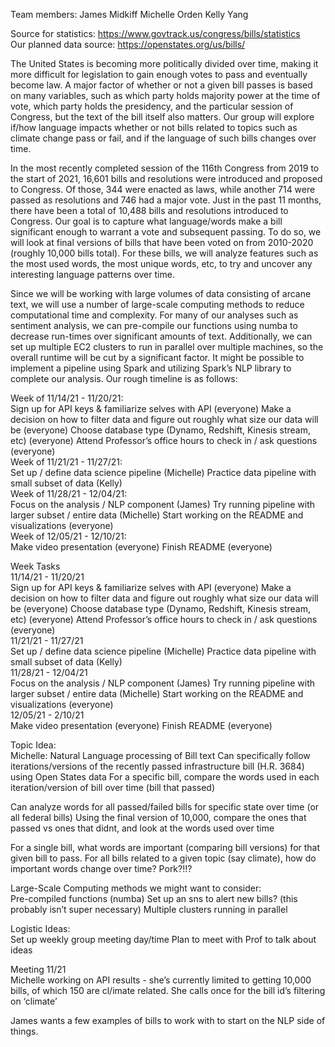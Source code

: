 Team members:
James Midkiff
Michelle Orden
Kelly Yang

Source for statistics: https://www.govtrack.us/congress/bills/statistics \
Our planned data source: https://openstates.org/us/bills/

The United States is becoming more politically divided over time, making it more difficult for legislation to gain enough votes to pass and eventually become law. 
A major factor of whether or not a given bill passes is based on many variables, such as which party holds majority power at the time of vote, which party holds 
the presidency, and the particular session of Congress, but the text of the bill itself also matters. Our group will explore if/how language impacts whether or not
bills related to topics such as climate change pass or fail, and if the language of such bills changes over time.

In the most recently completed session of the 116th Congress from 2019 to the start of 2021, 16,601 bills and resolutions were introduced and proposed to Congress.
Of those, 344 were enacted as laws, while another 714 were passed as resolutions and 746 had a major vote. Just in the past 11 months, there have been a total of 
10,488 bills and resolutions introduced to Congress. Our goal is to capture what language/words make a bill significant enough to warrant a vote and subsequent 
passing. To do so, we will look at final versions of bills that have been voted on from 2010-2020 (roughly 10,000 bills total). For these bills, we will analyze 
features such as the most used words, the most unique words, etc, to try and uncover any interesting language patterns over time.

Since we will be working with large volumes of data consisting of arcane text, we will use a number of large-scale computing methods to reduce computational time 
and complexity. For many of our analyses such as sentiment analysis, we can pre-compile our functions using numba to decrease run-times over significant amounts of
text. Additionally, we can set up multiple EC2 clusters to run in parallel over multiple machines, so the overall runtime will be cut by a significant factor. It 
might be possible to implement a pipeline using Spark and utilizing Spark’s NLP library to complete our analysis. Our rough timeline is as follows:

Week of 11/14/21 - 11/20/21:\
Sign up for API keys & familiarize selves with API (everyone)
Make a decision on how to filter data and figure out roughly what size our data will be (everyone)
Choose database type (Dynamo, Redshift, Kinesis stream, etc) (everyone)
Attend Professor’s office hours to check in / ask questions (everyone)\
Week of 11/21/21 - 11/27/21:\
Set up / define data science pipeline (Michelle)
Practice data pipeline with small subset of data (Kelly)\
Week of 11/28/21 - 12/04/21:\
Focus on the analysis / NLP component (James)
Try running pipeline with larger subset / entire data (Michelle)
Start working on the README and visualizations (everyone)\
Week of 12/05/21 - 12/10/21:\
Make video presentation (everyone)
Finish README (everyone)







Week Tasks\
11/14/21 - 11/20/21\
Sign up for API keys & familiarize selves with API (everyone)
Make a decision on how to filter data and figure out roughly what size our data will be (everyone)
Choose database type (Dynamo, Redshift, Kinesis stream, etc) (everyone)
Attend Professor’s office hours to check in / ask questions (everyone)\
11/21/21 - 11/27/21\
Set up / define data science pipeline (Michelle)
Practice data pipeline with small subset of data (Kelly)\
11/28/21 - 12/04/21\
Focus on the analysis / NLP component (James)
Try running pipeline with larger subset / entire data (Michelle)
Start working on the README and visualizations (everyone)\
12/05/21 - 2/10/21\
Make video presentation (everyone)
Finish README (everyone)


Topic Idea:\
Michelle: Natural Language processing of Bill text
Can specifically follow iterations/versions of the recently passed infrastructure bill (H.R. 3684) using Open States data
For a specific bill, compare the words used in each iteration/version of bill over time (bill that passed)

Can analyze words for all passed/failed bills for specific state over time (or all federal bills)
Using the final version of 10,000, compare the ones that passed vs ones that didnt, and look at the words used over time

For a single bill, what words are important (comparing bill versions) for that given bill to pass.
For all bills related to a given topic (say climate), how do important words change over time?
Pork?!!?



Large-Scale Computing methods we might want to consider:\
Pre-compiled functions (numba)
Set up an sns to alert new bills? (this probably isn’t super necessary)
Multiple clusters running in parallel

Logistic Ideas:\
Set up weekly group meeting day/time
Plan to meet with Prof to talk about ideas

Meeting 11/21\
Michelle working on API results - she’s currently limited to getting 10,000 bills, of which 150 are cl/imate related. 
She calls once for the bill id’s filtering on ‘climate’


James wants a few examples of bills to work with to start on the NLP side of things. 


